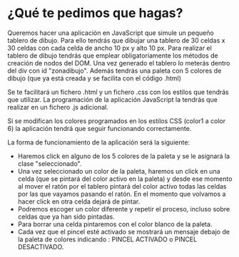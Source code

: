 # ¿Qué te pedimos que hagas?
Queremos hacer una aplicación en JavaScript que simule un pequeño tablero de dibujo. Para ello tendrás que dibujar una tablero de 30 celdas x 30 celdas con cada celda de ancho 10 px y alto 10 px. Para realizar el tablero de dibujo tendrás que emplear obligatoriamente los métodos de creación de nodos del DOM. Una vez generado el tablero lo meterás dentro del div con id "zonadibujo". Además tendrás una paleta con 5 colores de dibujo (que ya está creada y se facilita con el código .html)

Se te facilitará un fichero .html y un fichero .css con los estilos que tendrás que utilizar. La programación de la aplicación JavaScript la tendrás que realizar en un fichero .js adicional.

Si se modifican los colores programados en los estilos CSS (color1 a color 6) la aplicación tendrá que seguir funcionando correctamente.

La forma de funcionamiento de la aplicación será la siguiente:

* Haremos click en alguno de los 5 colores de la paleta y se le asignará la clase "seleccionado".
* Una vez seleccionado un color de la paleta, haremos un click en una celda (que se pintará del color activo en la paleta) y desde ese momento al mover el ratón por el tablero pintará del color activo todas las celdas por las que vayamos pasando el ratón. En el momento que volvamos a hacer click en otra celda dejará de pintar.
* Podremos escoger un color diferente y repetir el proceso, incluso sobre celdas que ya han sido pintadas.
* Para borrar una celda pintaremos con el color blanco de la paleta.
* Cada vez que el pincel esté activado se mostrará un mensaje debajo de la paleta de colores indicando : PINCEL ACTIVADO o PINCEL DESACTIVADO.